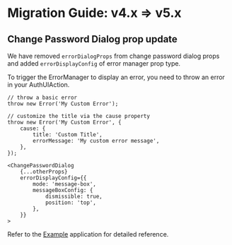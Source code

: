 # Migration Guide: v4.x => v5.x

## Change Password Dialog prop update 

We have removed `errorDialogProps` from change password dialog props and added `errorDisplayConfig` of error manager prop type.

To trigger the ErrorManager to display an error, you need to throw an error in your AuthUIAction.

```tsx
// throw a basic error
throw new Error('My Custom Error');

// customize the title via the cause property
throw new Error('My Custom Error', {
    cause: {
        title: 'Custom Title',
        errorMessage: 'My custom error message',
    },
});

<ChangePasswordDialog
    {...otherProps}
    errorDisplayConfig={{
        mode: 'message-box',
        messageBoxConfig: {
            dismissible: true,
            position: 'top',
        },
    }}
>
```

Refer to the [Example](../example/) application for detailed reference.
